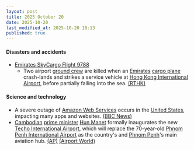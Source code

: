 ```yaml
---
layout: post
title: 2025 October 20
date: 2025-10-20
last_modified_at: 2025-10-20 18:13
published: true
---
```



#### Disasters and accidents

* [Emirates SkyCargo Flight 9788](https://en.wikipedia.org/wiki/Emirates_SkyCargo_Flight_9788 "Emirates SkyCargo Flight 9788")
  * Two airport [ground crew](https://en.wikipedia.org/wiki/Ground_crew "Ground crew") are killed when an [Emirates](https://en.wikipedia.org/wiki/Emirates_SkyCargo "Emirates SkyCargo") [cargo plane](https://en.wikipedia.org/wiki/Cargo_plane "Cargo plane") crash-lands and strikes a service vehicle at [Hong Kong International Airport](https://en.wikipedia.org/wiki/Hong_Kong_International_Airport "Hong Kong International Airport"), before partially falling into the sea. [(RTHK)](https://news.rthk.hk/rthk/en/component/k2/1827882-20251020.htm)

#### Science and technology

* A severe outage of [Amazon Web Services](https://en.wikipedia.org/wiki/Amazon_Web_Services "Amazon Web Services") occurs in the [United States](https://en.wikipedia.org/wiki/United_States "United States"), impacting many apps and websites. [(BBC News)](https://www.bbc.co.uk/news/live/c5y8k7k6v1rt)
* [Cambodian](https://en.wikipedia.org/wiki/Cambodia "Cambodia") [prime minister](https://en.wikipedia.org/wiki/Prime_Minister_of_Cambodia "Prime Minister of Cambodia") [Hun Manet](https://en.wikipedia.org/wiki/Hun_Manet "Hun Manet") formally inaugurates the new [Techo International Airport](https://en.wikipedia.org/wiki/Techo_International_Airport "Techo International Airport"), which will replace the 70-year-old [Phnom Penh International Airport](https://en.wikipedia.org/wiki/Phnom_Penh_International_Airport "Phnom Penh International Airport") as the country's and [Phnom Penh](https://en.wikipedia.org/wiki/Phnom_Penh "Phnom Penh")'s main aviation hub. [(AP)](https://apnews.com/article/cambodia-airport-tourism-88b310c6c658226af3d83f31658e3e73) [(Airport World)](https://airport-world.com/inauguration-ceremony-for-techno-international-airport/)
